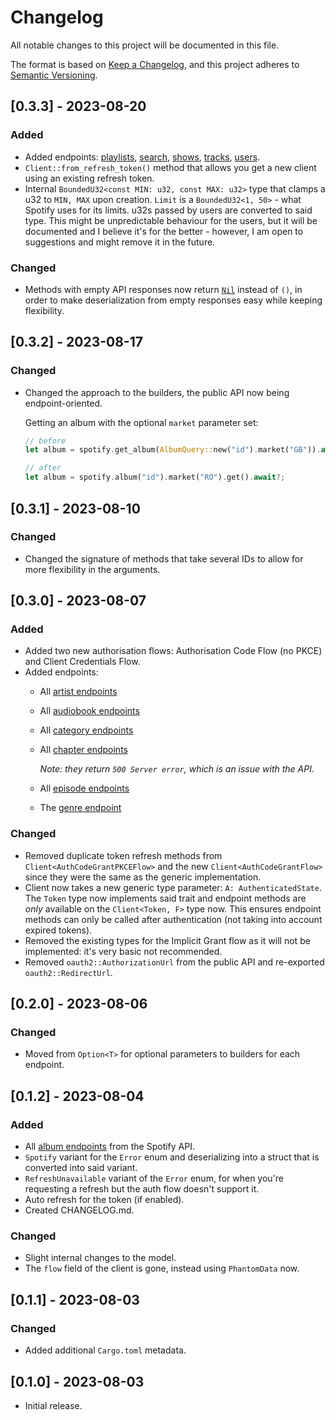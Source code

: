 # Changelog

All notable changes to this project will be documented in this file.

The format is based on [Keep a Changelog](https://keepachangelog.com/en/1.0.0/),
and this project adheres to [Semantic Versioning](https://semver.org/spec/v2.0.0.html).

## [0.3.3] - 2023-08-20

### Added

 - Added endpoints: [playlists](https://developer.spotify.com/documentation/web-api/reference/get-playlist),
  [search](https://developer.spotify.com/documentation/web-api/reference/search),
  [shows](https://developer.spotify.com/documentation/web-api/reference/get-a-show),
  [tracks](https://developer.spotify.com/documentation/web-api/reference/get-track),
  [users](https://developer.spotify.com/documentation/web-api/reference/get-current-users-profile).
 - `Client::from_refresh_token()` method that allows you get a new client using an existing refresh token.
 - Internal `BoundedU32<const MIN: u32, const MAX: u32>` type that clamps a u32 to `MIN, MAX` upon creation. `Limit` is a `BoundedU32<1, 50>` -
  what Spotify uses for its limits. u32s passed by users are converted to said type. This might be unpredictable behaviour for the users,
  but it will be documented and I believe it's for the better - however, I am open to suggestions and might remove it in the future.

### Changed

 - Methods with empty API responses now return [`Nil`](https://docs.rs/spotify-rs/latest/spotify_rs/struct.Nil.html) instead of `()`, in order to make deserialization from empty responses easy while keeping flexibility.

## [0.3.2] - 2023-08-17

### Changed

- Changed the approach to the builders, the public API now being endpoint-oriented.

  Getting an album with the optional `market` parameter set:
  ```rs
  // before
  let album = spotify.get_album(AlbumQuery::new("id").market("GB")).await?;

  // after
  let album = spotify.album("id").market("RO").get().await?;
  ```


## [0.3.1] - 2023-08-10

### Changed

- Changed the signature of methods that take several IDs to allow for more flexibility in the arguments.

## [0.3.0] - 2023-08-07

### Added

- Added two new authorisation flows: Authorisation Code Flow (no PKCE) and Client Credentials Flow.
- Added endpoints:
  - All [artist endpoints](https://developer.spotify.com/documentation/web-api/reference/get-an-artist)
  - All [audiobook endpoints](https://developer.spotify.com/documentation/web-api/reference/get-an-audiobook)
  - All [category endpoints](https://developer.spotify.com/documentation/web-api/reference/get-categories)
  - All [chapter endpoints](https://developer.spotify.com/documentation/web-api/reference/get-a-chapter)
      
    *Note: they return `500 Server error`, which is an issue with the API.*
  - All [episode endpoints](https://developer.spotify.com/documentation/web-api/reference/get-an-episode)
  - The [genre endpoint](https://developer.spotify.com/documentation/web-api/reference/get-recommendation-genres)

### Changed

- Removed duplicate token refresh methods from `Client<AuthCodeGrantPKCEFlow>` and the new `Client<AuthCodeGrantFlow>` since they were the same as the generic implementation.
- Client now takes a new generic type parameter: `A: AuthenticatedState`. The `Token` type now implements said trait and endpoint methods are *only* available on the `Client<Token, F>` type now. This ensures endpoint methods can only be called after authentication (not taking into account expired tokens).
- Removed the existing types for the Implicit Grant flow as it will not be implemented: it's very basic not recommended.
- Removed `oauth2::AuthorizationUrl` from the public API and re-exported `oauth2::RedirectUrl`.

## [0.2.0] - 2023-08-06

### Changed

- Moved from `Option<T>` for optional parameters to builders for each endpoint.

## [0.1.2] - 2023-08-04

### Added

- All [album endpoints](https://developer.spotify.com/documentation/web-api/reference/get-an-album) from the Spotify API.
- `Spotify` variant for the `Error` enum and deserializing into a struct that is converted into said variant.
- `RefreshUnavailable` variant of the `Error` enum, for when you're requesting a refresh but the auth flow doesn't support it.
- Auto refresh for the token (if enabled).
- Created CHANGELOG.md.

### Changed

- Slight internal changes to the model.
- The `flow` field of the client is gone, instead using `PhantomData` now.

## [0.1.1] - 2023-08-03

### Changed

- Added additional `Cargo.toml` metadata.

## [0.1.0] - 2023-08-03

- Initial release.